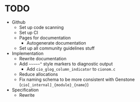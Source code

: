# TODO

- Github
  - Set up code scanning
  - Set up CI
  - Pages for documentation
    - Autogenerate documentation
  - Set up all community guidelines stuff
- Implementation
  - Rewrite documentation
  - Add `~~~~~^` style markers to diagnostic output
    - Add `cio_glog_column_indicator` to `cionom.c`
  - Reduce allocations
  - Fix naming schema to be more consistent with Genstone (`cio[_internal]_{module}_{name}`)
- Specification
  - Rewrite
